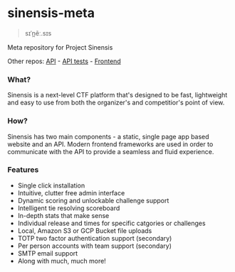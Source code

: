 # sinensis-meta

> sɪˈn̪ẽː.sɪs

Meta repository for Project Sinensis

Other repos: [API](https://github.com/riceteacatpanda/sinensis-api) - [API tests](https://github.com/riceteacatpanda/sinensis-tests) - [Frontend](https://github.com/riceteacatpanda/sinensis-web)
### What?

Sinensis is a next-level CTF platform that's designed to be fast, lightweight and easy to use from both the organizer's and competitior's point of view.

### How?

Sinensis has two main components - a static, single page app based website and an API. Modern frontend frameworks are used in order to communicate with the API to provide a seamless and fluid experience.

### Features

* Single click installation
* Intuitive, clutter free admin interface
* Dynamic scoring and unlockable challenge support
* Intelligent tie resolving scoreboard
* In-depth stats that make sense
* Individual release and  times for specific catgories or challenges
* Local, Amazon S3 or GCP Bucket file uploads
* TOTP two factor authentication support (secondary)
* Per person accounts with team support (secondary)
* SMTP email support
* Along with much, much more!
